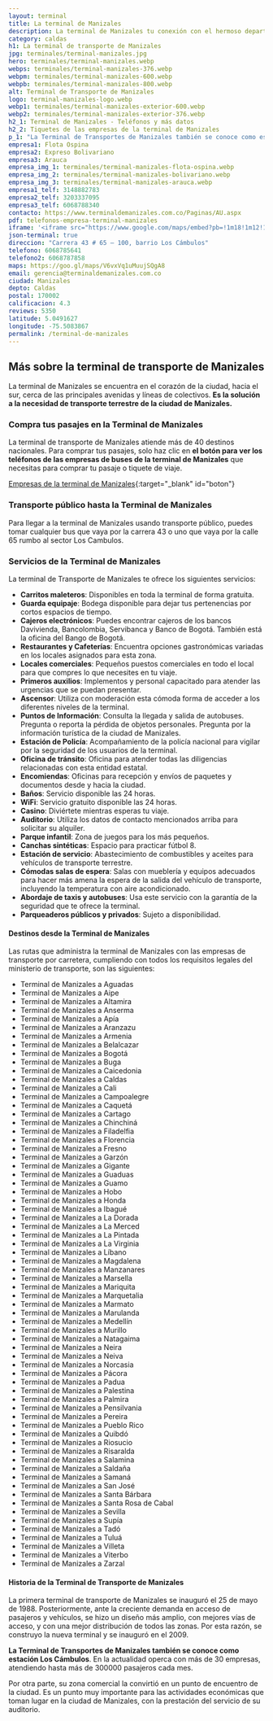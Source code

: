 ```yaml
---
layout: terminal
title: La terminal de Manizales
description: La terminal de Manizales tu conexión con el hermoso departamento del Caldas y el eje cafetero. ¡Además que es hermosa! Conócela y planea tu viaje
category: caldas
h1: La terminal de transporte de Manizales
jpg: terminales/terminal-manizales.jpg
hero: terminales/terminal-manizales.webp
webps: terminales/terminal-manizales-376.webp
webpm: terminales/terminal-manizales-600.webp
webpb: terminales/terminal-manizales-800.webp
alt: Terminal de Transporte de Manizales
logo: terminal-manizales-logo.webp
webp1: terminales/terminal-manizales-exterior-600.webp
webp2: terminales/terminal-manizales-exterior-376.webp
h2_1: Terminal de Manizales - Teléfonos y más datos
h2_2: Tiquetes de las empresas de la terminal de Manizales
p_1: "La Terminal de Transportes de Manizales también se conoce como estación Los Cámbulos. En la actualidad operca con más de 30 empresas, atendiendo hasta más de 300000 pasajeros cada mes."
empresa1: Flota Ospina 
empresa2: Expreso Bolivariano
empresa3: Arauca
empresa_img_1: terminales/terminal-manizales-flota-ospina.webp
empresa_img_2: terminales/terminal-manizales-bolivariano.webp
empresa_img_3: terminales/terminal-manizales-arauca.webp
empresa1_telf: 3148882783
empresa2_telf: 3203337095
empresa3_telf: 6068788340
contacto: https://www.terminaldemanizales.com.co/Paginas/AU.aspx
pdf: telefonos-empresa-terminal-manizales
iframe: '<iframe src="https://www.google.com/maps/embed?pb=!1m18!1m12!1m3!1d3974.3360190901626!2d-75.50838668255616!3d5.049162700000009!2m3!1f0!2f0!3f0!3m2!1i1024!2i768!4f13.1!3m3!1m2!1s0x8e47654245811437%3A0xb0ba16140f5c9cc6!2sTerminal%20de%20Transportes%20de%20Manizales!5e0!3m2!1ses!2sco!4v1676724631358!5m2!1ses!2sco" width="100%" height="450" style="border:0;" allowfullscreen="" loading="lazy" referrerpolicy="no-referrer-when-downgrade"></iframe>'
json-terminal: true
direccion: "Carrera 43 # 65 – 100, barrio Los Cámbulos"
telefono: 6068785641
telefono2: 6068787858
maps: https://goo.gl/maps/V6vxVq1uMuujSQgA8
email: gerencia@terminaldemanizales.com.co
ciudad: Manizales
depto: Caldas
postal: 170002
calificacion: 4.3
reviews: 5350
latitude: 5.0491627
longitude: -75.5083867
permalink: /terminal-de-manizales
---
```

## Más sobre la terminal de transporte de Manizales

La terminal de Manizales se encuentra en el corazón de la ciudad, hacia el sur, cerca de las principales avenidas y líneas de colectivos. **Es la solución a la necesidad de transporte terrestre de la ciudad de Manizales.**

### Compra tus pasajes en la Terminal de Manizales

La terminal de transporte de Manizales atiende más de 40 destinos nacionales. Para comprar tus pasajes, solo haz clic en **el botón para ver los teléfonos de las empresas de buses de la terminal de Manizales** que necesitas para comprar tu pasaje o tiquete de viaje.

[Empresas de la terminal de Manizales]({{page.url}}/{{page.pdf}}){:target="_blank" id="boton"}

### Transporte público hasta la Terminal de Manizales

Para llegar a la terminal de Manizales usando transporte público, puedes tomar cualquier bus que vaya por la carrera 43 o uno que vaya por la calle 65 rumbo al sector Los Cambulos.

### Servicios de la Terminal de Manizales

La terminal de Transporte de Manizales te ofrece los siguientes servicios:

* **Carritos maleteros**: Disponibles en toda la terminal de forma gratuita.
* **Guarda equipaje**: Bodega disponible para dejar tus pertenencias por cortos espacios de tiempo.
* **Cajeros electrónicos**: Puedes encontrar cajeros de los bancos Davivienda, Bancolombia, Servibanca y Banco de Bogotá. También está la oficina del Bango de Bogotá.
* **Restaurantes y Cafeterías**: Encuentra opciones gastronómicas variadas en los locales asignados para esta zona.
* **Locales comerciales**: Pequeños puestos comerciales en todo el local para que compres lo que necesites en tu viaje.
* **Primeros auxilios**: Implementos y personal capacitado para atender las urgencias que se puedan presentar.
* **Ascensor**: Utiliza con moderación esta cómoda forma de acceder a los diferentes niveles de la terminal.
* **Puntos de Información**: Consulta la llegada y salida de autobuses. Pregunta o reporta la pérdida de objetos personales. Pregunta por la información turística de la ciudad de Manizales.
* **Estación de Policía**: Acompañamiento de la policía nacional para vigilar por la seguridad de los usuarios de la terminal.
* **Oficina de tránsito**: Oficina para atender todas las diligencias relacionadas con esta entidad estatal.
* **Encomiendas**: Oficinas para recepción y envíos de paquetes y documentos desde y hacia la ciudad.
* **Baños**: Servicio disponible las 24 horas.
* **WiFi**: Servicio gratuito disponible las 24 horas.
* **Casino**: Diviértete mientras esperas tu viaje.
* **Auditorio**: Utiliza los datos de contacto mencionados arriba para solicitar su alquiler.
* **Parque infantil**: Zona de juegos para los más pequeños.
* **Canchas sintéticas**: Espacio para practicar fútbol 8.
* **Estación de servicio**: Abastecimiento de combustibles y aceites para vehículos de transporte terrestre.
* **Cómodas salas de espera**: Salas con mueblería y equipos adecuados para hacer más amena la espera de la salida del vehículo de transporte, incluyendo la temperatura con aire acondicionado.
* **Abordaje de taxis y autobuses**: Usa este servicio con la garantía de la seguridad que te ofrece la terminal.
* **Parqueaderos públicos y privados**: Sujeto a disponibilidad.

#### Destinos desde la Terminal de Manizales

Las rutas que administra la terminal de Manizales con las empresas de transporte por carretera, cumpliendo con todos los requisitos legales del ministerio de transporte, son las siguientes:

* Terminal de Manizales a Aguadas
* Terminal de Manizales a Aipe
* Terminal de Manizales a Altamira
* Terminal de Manizales a Anserma
* Terminal de Manizales a Apía
* Terminal de Manizales a Aranzazu
* Terminal de Manizales a Armenia
* Terminal de Manizales a Belalcazar
* Terminal de Manizales a Bogotá
* Terminal de Manizales a Buga
* Terminal de Manizales a Caicedonia
* Terminal de Manizales a Caldas
* Terminal de Manizales a Cali
* Terminal de Manizales a Campoalegre
* Terminal de Manizales a Caquetá
* Terminal de Manizales a Cartago
* Terminal de Manizales a Chinchiná
* Terminal de Manizales a Filadelfia
* Terminal de Manizales a Florencia
* Terminal de Manizales a Fresno
* Terminal de Manizales a Garzón
* Terminal de Manizales a Gigante
* Terminal de Manizales a Guaduas
* Terminal de Manizales a Guamo
* Terminal de Manizales a Hobo
* Terminal de Manizales a Honda
* Terminal de Manizales a Ibagué
* Terminal de Manizales a La Dorada
* Terminal de Manizales a La Merced
* Terminal de Manizales a La Pintada
* Terminal de Manizales a La Virginia
* Terminal de Manizales a Líbano
* Terminal de Manizales a Magdalena
* Terminal de Manizales a Manzanares
* Terminal de Manizales a Marsella
* Terminal de Manizales a Mariquita
* Terminal de Manizales a Marquetalia
* Terminal de Manizales a Marmato
* Terminal de Manizales a Marulanda
* Terminal de Manizales a Medellín
* Terminal de Manizales a Murillo
* Terminal de Manizales a Natagaima
* Terminal de Manizales a Neira
* Terminal de Manizales a Neiva
* Terminal de Manizales a Norcasia
* Terminal de Manizales a Pácora
* Terminal de Manizales a Padua
* Terminal de Manizales a Palestina
* Terminal de Manizales a Palmira
* Terminal de Manizales a Pensilvania
* Terminal de Manizales a Pereira
* Terminal de Manizales a Pueblo Rico
* Terminal de Manizales a Quibdó
* Terminal de Manizales a Riosucio
* Terminal de Manizales a Risaralda
* Terminal de Manizales a Salamina
* Terminal de Manizales a Saldaña
* Terminal de Manizales a Samaná
* Terminal de Manizales a San José
* Terminal de Manizales a Santa Bárbara
* Terminal de Manizales a Santa Rosa de Cabal
* Terminal de Manizales a Sevilla
* Terminal de Manizales a Supía
* Terminal de Manizales a Tadó
* Terminal de Manizales a Tuluá
* Terminal de Manizales a Villeta
* Terminal de Manizales a Viterbo
* Terminal de Manizales a Zarzal

#### Historia de la Terminal de Transporte de Manizales

La primera terminal de transporte de Manizales se inauguró el 25 de mayo de 1988. Posteriormente, ante la creciente demanda en acceso de pasajeros y vehículos, se hizo un diseño más amplio, con mejores vías de acceso, y con una mejor distribución de todos las zonas. Por esta razón, se construyo la nueva terminal y se inauguró en el 2009.​

**La Terminal de Transportes de Manizales también se conoce como estación Los Cámbulos**. En la actualidad operca con más de 30 empresas, atendiendo hasta más de 300000 pasajeros cada mes.

Por otra parte, su zona comercial la convirtió en un punto de encuentro de la ciudad. Es un punto muy importante para las actividades económicas que toman lugar en la ciudad de Manizales, con la prestación del servicio de su auditorio.
